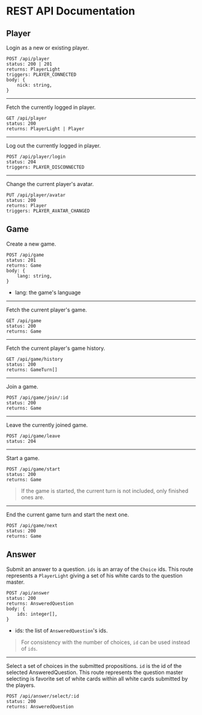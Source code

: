 # REST API Documentation

## Player

Login as a new or existing player.

```
POST /api/player
status: 200 | 201
returns: PlayerLight
triggers: PLAYER_CONNECTED
body: {
    nick: string,
}
```

***

Fetch the currently logged in player.

```
GET /api/player
status: 200
returns: PlayerLight | Player
```

***

Log out the currently logged in player.

```
POST /api/player/login
status: 204
triggers: PLAYER_DISCONNECTED
```

***

Change the current player's avatar.

```
PUT /api/player/avatar
status: 200
returns: Player
triggers: PLAYER_AVATAR_CHANGED
```

## Game

Create a new game.

```
POST /api/game
status: 201
returns: Game
body: {
    lang: string,
}
```

- lang: the game's language

***

Fetch the current player's game.

```
GET /api/game
status: 200
returns: Game
```

***

Fetch the current player's game history.

```
GET /api/game/history
status: 200
returns: GameTurn[]
```

***

Join a game.

```
POST /api/game/join/:id
status: 200
returns: Game
```

***

Leave the currently joined game.

```
POST /api/game/leave
status: 204
```

***

Start a game.

```
POST /api/game/start
status: 200
returns: Game
```

> If the game is started, the current turn is not included, only finished ones
> are.

***

End the current game turn and start the next one.

```
POST /api/game/next
status: 200
returns: Game
```

## Answer

Submit an answer to a question. `ids` is an array of the `Choice` ids.
This route represents a `PlayerLight` giving a set of his white cards to the question master.

```
POST /api/answer
status: 200
returns: AnsweredQuestion
body: {
    ids: integer[],
}
```

- ids: the list of `AnsweredQuestion`'s ids.

> For consistency with the number of choices, `id` can be used instead of `ids`.

***

Select a set of choices in the submitted propositions. `id` is the id of the selected AnsweredQuestion.
This route represents the question master selecting is favorite set of white
cards within all white cards submitted by the players.

```
POST /api/answer/select/:id
status: 200
returns: AnsweredQuestion
```
